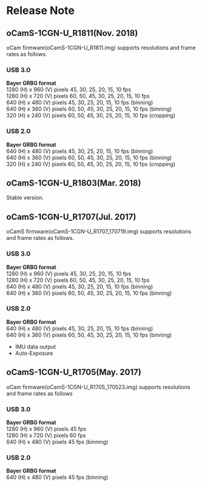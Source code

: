 # Release Note
## oCamS-1CGN-U_R1811(Nov. 2018)
oCam firmware(oCamS-1CGN-U_R1811.img) supports resolutions and frame rates as follows.</br>

### USB 3.0
**Bayer GRBG format**</br>
1280 (H) x 960 (V) pixels 45, 30, 25, 20, 15, 10 fps </br>
1280 (H) x 720 (V) pixels 60, 50, 45, 30, 25, 20, 15, 10 fps</br>
640 (H) x 480 (V) pixels 45, 30, 25, 20, 15, 10 fps (binning)</br>
640 (H) x 360 (V) pixels 60, 50, 45, 30, 25, 20, 15, 10 fps (binning)</br>
320 (H) x 240 (V) pixels 60, 50, 45, 30, 25, 20, 15, 10 fps (cropping)</br>

### USB 2.0
**Bayer GRBG format**</br>
640 (H) x 480 (V) pixels 45, 30, 25, 20, 15, 10 fps (binning)</br>
640 (H) x 360 (V) pixels 60, 50, 45, 30, 25, 20, 15, 10 fps (binning)</br>
320 (H) x 240 (V) pixels 60, 50, 45, 30, 25, 20, 15, 10 fps (cropping)</br>

## oCamS-1CGN-U_R1803(Mar. 2018)
Stable version.</br>

## oCamS-1CGN-U_R1707(Jul. 2017)
oCamS firmware(oCamS-1CGN-U_R1707_170719.img) supports resolutions and frame rates as follows.</br>
### USB 3.0
**Bayer GRBG format**</br>
1280 (H) x  960 (V) pixels   45, 30, 25, 20, 15, 10  fps </br>
1280 (H) x  720 (V) pixels   60, 50, 45, 30, 25, 20, 15, 10  fps</br>
 640 (H) x  480 (V) pixels   45, 30, 25, 20, 15, 10  fps (binning)</br>
 640 (H) x  360 (V) pixels   60, 50, 45, 30, 25, 20, 15, 10  fps (binning)</br>

### USB 2.0
**Bayer GRBG format**</br>
 640 (H) x  480 (V) pixels   45, 30, 25, 20, 15, 10  fps (binning)</br>
 640 (H) x  360 (V) pixels   60, 50, 45, 30, 25, 20, 15, 10  fps (binning)</br>
 
- IMU data output
- Auto-Exposure

## oCamS-1CGN-U_R1705(May. 2017)
oCam firmware(oCamS-1CGN-U_R1705_170523.img) supports resolutions and frame rates as follows
### USB 3.0
**Bayer GRBG format**</br>
1280 (H) x 960 (V) pixels   45  fps</br>
1280 (H) x 720 (V) pixels   60  fps</br>
 640 (H) x 480 (V) pixels   45  fps (binning)</br>

### USB 2.0
**Bayer GRBG format**</br>
 640 (H) x 480 (V) pixels   45  fps (binning)</br>
